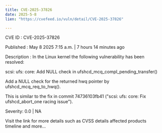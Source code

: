 ```yaml
---
title: CVE-2025-37826
date: 2025-5-8
lien: "https://cvefeed.io/vuln/detail/CVE-2025-37826"

---
```


CVE ID : CVE-2025-37826

Published :  May 8
2025
7:15 a.m. | 7 hours
14 minutes ago

Description : In the Linux kernel
the following vulnerability has been resolved:

scsi: ufs: core: Add NULL check in ufshcd_mcq_compl_pending_transfer()

Add a NULL check for the returned hwq pointer by ufshcd_mcq_req_to_hwq().

This is similar to the fix in commit 74736103fb41 ("scsi: ufs: core: Fix
ufshcd_abort_one racing issue").

Severity: 0.0 | NA

Visit the link for more details
such as CVSS details
affected products
timeline
and more...
